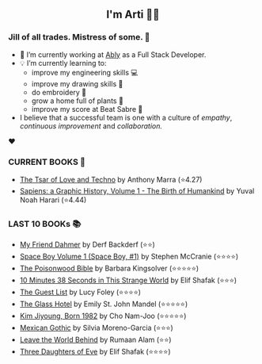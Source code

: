 <div align="center">
  
  ## I'm Arti 👋🏽
  
</div>
  
### Jill of all trades. Mistress of some. 👑

- 🔭 I’m currently working at [Ably](https://ably.com) as a Full Stack Developer.
- 💡 I’m currently learning to:
  - improve my engineering skills 💻
  - improve my drawing skills 🎨
  - do embroidery 🧵
  - grow a home full of plants 🌱
  - improve my score at Beat Sabre 🔼
- I believe that a successful team is one with a culture of _empathy_, _continuous improvement_ and _collaboration._


❤️

### CURRENT BOOKS 📖
<!-- GOODREADS-LIST:START -->
- [The Tsar of Love and Techno](https://www.goodreads.com/review/show/3768509706?utm_medium=api&utm_source=rss) by Anthony Marra (⭐️4.27)
- [Sapiens: a Graphic History, Volume 1 - The Birth of Humankind](https://www.goodreads.com/review/show/3771178926?utm_medium=api&utm_source=rss) by Yuval Noah Harari (⭐️4.44)
<!-- GOODREADS-LIST:END -->

### LAST 10 BOOKs  📚
<!-- GOODREADS-READ-LIST:START -->
- [My Friend Dahmer](https://www.goodreads.com/review/show/4161979715?utm_medium=api&utm_source=rss) by Derf Backderf (⭐⭐)
- [Space Boy Volume 1 (Space Boy, #1)](https://www.goodreads.com/review/show/4159961246?utm_medium=api&utm_source=rss) by Stephen McCranie (⭐⭐⭐⭐)
- [The Poisonwood Bible](https://www.goodreads.com/review/show/1341068210?utm_medium=api&utm_source=rss) by Barbara Kingsolver (⭐⭐⭐⭐⭐)
- [10 Minutes 38 Seconds in This Strange World](https://www.goodreads.com/review/show/3286432272?utm_medium=api&utm_source=rss) by Elif Shafak (⭐⭐⭐)
- [The Guest List](https://www.goodreads.com/review/show/4095254618?utm_medium=api&utm_source=rss) by Lucy Foley (⭐⭐⭐⭐)
- [The Glass Hotel](https://www.goodreads.com/review/show/3205987273?utm_medium=api&utm_source=rss) by Emily St. John Mandel (⭐⭐⭐⭐⭐)
- [Kim Jiyoung, Born 1982](https://www.goodreads.com/review/show/4011577709?utm_medium=api&utm_source=rss) by Cho Nam-Joo (⭐⭐⭐⭐⭐)
- [Mexican Gothic](https://www.goodreads.com/review/show/3870953014?utm_medium=api&utm_source=rss) by Silvia Moreno-Garcia (⭐⭐⭐)
- [Leave the World Behind](https://www.goodreads.com/review/show/3575385999?utm_medium=api&utm_source=rss) by Rumaan Alam (⭐⭐)
- [Three Daughters of Eve](https://www.goodreads.com/review/show/3900321120?utm_medium=api&utm_source=rss) by Elif Shafak (⭐⭐⭐⭐)
<!-- GOODREADS-READ-LIST:END -->


